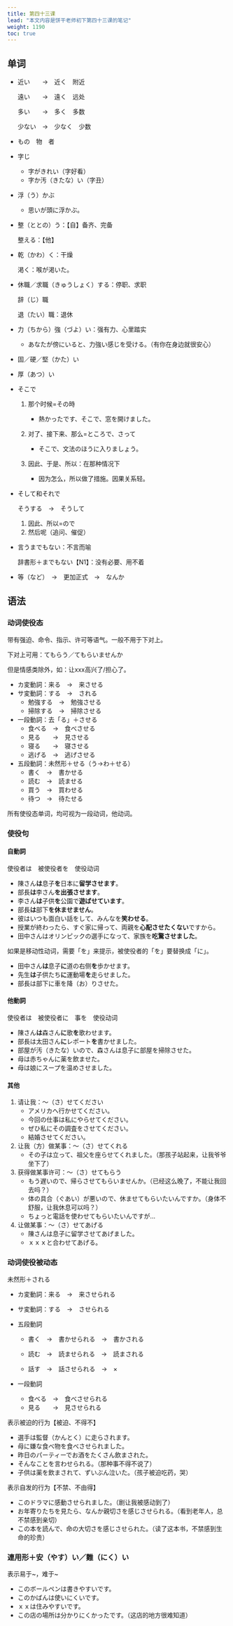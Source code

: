 ```yaml
---
title: 第四十三课
lead: "本文内容是饼干老师初下第四十三课的笔记"
weight: 1190
toc: true
---
```


## 单词

- 近い　　→　近く　附近

  遠い　　→　遠く　远处

  多い　　→　多く　多数

  少ない　→　少なく　少数

- もの　物　者

- 字じ

  - 字がきれい（字好看）
  - 字か汚（きたな）い（字丑）

- 浮（う）かぶ

  - 思いが頭に浮かぶ。

- 整（ととの）う：【自】备齐、完备

  整える：【他】

- 乾（かわ）く：干燥

  渇く：喉が渇いた。

- 休職／求職（きゅうしょく）する：停职、求职

  辞（じ）職

  退（たい）職：退休

- 力（ちから）強（づよ）い：强有力、心里踏实

  - あなたが傍にいると、力強い感じを受ける。（有你在身边就很安心）

- 固／硬／堅（かた）い

- 厚（あつ）い

- そこで

  1. 那个时候=その時
     - 熱かったです、そこで、窓を開けました。

  2. 对了、接下来、那么=ところで、さって
     - そこで、文法のほうに入りましょう。

  3. 因此、于是、所以：在那种情况下
     - 因为怎么，所以做了措施。因果关系轻。

- そして和それで

  そうする　→　そうして

   1. 因此、所以=ので
   2. 然后呢（追问、催促）

- 言うまでもない：不言而喻

  辞書形＋までもない【N1】：没有必要、用不着

- 等（など）　→　更加正式　→　なんか

## 语法

### 动词使役态

带有强迫、命令、指示、许可等语气。一般不用于下对上。

下对上可用：てもらう／てもらいませんか

但是情感类除外，如：让xxx高兴了/担心了。

- カ変動詞：来る　→　来させる
- サ変動詞：する　→　される
  - 勉強する　→　勉強させる
  - 掃除する　→　掃除させる
- 一段動詞：去「る」＋させる
  - 食べる　→　食べさせる
  - 見る　　→　見させる
  - 寝る　　→　寝させる
  - 逃げる　→　逃げさせる
- 五段動詞：未然形＋せる（う→わ＋せる）
  - 書く　→　書かせる
  - 読む　→　読ませる
  - 買う　→　買わせる
  - 待つ　→　待たせる

所有使役态单词，均可视为一段动词，他动词。

### 使役句

#### 自動詞

使役者は　被使役者を　使役动词

- 陳さん**は**息子**を**日本に**留学させます**。
- 部長**は**李さん**を出張させます**。
- 李さん**は**子供**を**公園で**遊ばせています**。
- 部長**は**部下**を休ませません**。
- 彼はいつも面白い話をして、みんなを**笑わせる**。
- 授業が終わったら、すぐ家に帰って、両親を**心配させたくない**ですから。
- 田中さんはオリンピックの選手になって、家族を**吃驚させました**。

如果是移动性动词，需要「を」来提示，被使役者的「を」要替换成「に」。

- 田中さん**は**息子**に**道の右侧**を**歩かせます。
- 先生**は**子供たち**に**運動場**を**走らせました。
- 部長は部下に車を降（お）りさせた。

#### 他動詞

使役者は　被使役者に　事を　使役动词

- 陳さん**は**森さん**に**歌**を**歌わせます。
- 部長は太田さん**に**レポート**を**書かせました。
- 部屋が汚（きたな）いので、森さんは息子に部屋を掃除させた。
- 母は赤ちゃんに薬を飲ませた。
- 母は娘にスープを温めさせました。

#### 其他

1. 请让我：～（さ）せてください
   - アメリカへ行かせてください。
   - 今回の仕事は私にやらせてください。
   - ぜひ私にその調査をさせてください。
   - 結婚させてください。
2. 让我（方）做某事：～（さ）せてくれる
   - その子は立って、祖父を座らせてくれました。（那孩子站起来，让我爷爷坐下了）
3. 获得做某事许可：～（さ）せてもらう
   - もう遅いので、帰らさせてもらいませんか。（已经这么晚了，不能让我回去吗？）
   - 体の具合（ぐあい）が悪いので、休ませてもらいたいんですか。（身体不舒服，让我休息可以吗？）
   - ちょっと電話を使わせてもらいたいんですが…
4. 让做某事：～（さ）せてあげる
   - 陳さんは息子に留学させてあげました。
   - ｘｘｘと合わせてあげる。

### 动词使役被动态

未然形＋される

- カ変動詞：来る　→　来させられる

- サ変動詞：する　→　させられる

- 五段動詞

  - 書く　→　書かせられる　→　書かされる

  - 読む　→　読ませられる　→　読まされる

  - 話す　→　話させられる　→　×

- 一段動詞

  - 食べる　→　食べさせられる
  - 見る　　→　見させられる

表示被迫的行为【被迫、不得不】

- 選手は監督（かんとく）に走らされます。
- 母に嫌な食べ物を食べさせられました。
- 昨日のパーティーでお酒をたくさん飲まされた。
- そんなことを言わせられる。（那种事不得不说了）
- 子供は薬を飲まされて、ずいぶん泣いた。（孩子被迫吃药，哭）

表示自发的行为【不禁、不由得】

- このドラマに感動させられました。（剧让我被感动到了）
- お年寄りたちを見たら、なんか親切さを感じさせられる。（看到老年人，总不禁感到亲切）
- この本を読んで、命の大切さを感じさせられた。（读了这本书，不禁感到生命的珍贵）

### 連用形＋安（やす）い／難（にく）い

表示易于\~，难于\~

- このボールペンは書きやすいです。
- このかばんは使いにくいです。
- ｘｘは住みやすいです。
- この店の場所は分かりにくかったです。（这店的地方很难知道）

